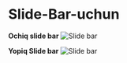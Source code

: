 # Slide-Bar-uchun

 **Ochiq slide bar**
![Slide bar](https://github.com/Xusanbek0071/Slide-Bar-uchun/blob/main/skrenshotlar/Screenshot%202023-12-08%20102610.png)


**Yopiq Slide bar**
![Slide bar](https://github.com/Xusanbek0071/Slide-Bar-uchun/blob/main/skrenshotlar/Screenshot%202023-12-08%20102644.png)